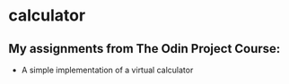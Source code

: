# calculator
## My assignments from The Odin Project Course: 
 - A simple implementation of a virtual calculator
